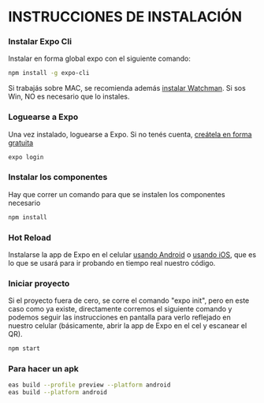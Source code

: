 # INSTRUCCIONES DE INSTALACIÓN

### Instalar Expo Cli

Instalar en forma global expo con el siguiente comando:

```bash
npm install -g expo-cli
```

Si trabajás sobre MAC, se recomienda además [instalar Watchman](https://facebook.github.io/watchman/docs/install/#buildinstall). Si sos Win, NO es necesario que lo instales.

### Loguearse a Expo

Una vez instalado, loguearse a Expo. Si no tenés cuenta, [creátela en forma gratuita](https://expo.io/signup)

```bash
expo login
```

### Instalar los componentes

Hay que correr un comando para que se instalen los componentes necesario

```bash
npm install
```

### Hot Reload

Instalarse la app de Expo en el celular [usando Android](https://play.google.com/store/apps/details?id=host.exp.exponent) o [usando iOS](https://search.itunes.apple.com/WebObjects/MZContentLink.woa/wa/link?path=apps%2fexponent), que es lo que se usará para ir probando en tiempo real nuestro código.

### Iniciar proyecto

Si el proyecto fuera de cero, se corre el comando "expo init", pero en este caso como ya existe, directamente corremos el siguiente comando y podemos seguir las instrucciones en pantalla para verlo reflejado en nuestro celular (básicamente, abrir la app de Expo en el cel y escanear el QR).

```bash
npm start
```

### Para hacer un apk

```bash
eas build --profile preview --platform android
eas build --platform android
```

